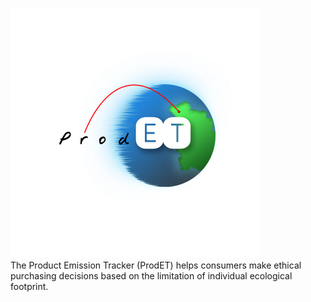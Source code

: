 <img src="images/ProdET-logo-github.png" alt="logo" width="400"/>\
The Product Emission Tracker (ProdET) helps consumers make ethical purchasing decisions based on the limitation of individual ecological footprint.
